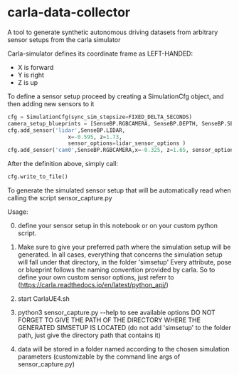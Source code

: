 # carla-data-collector
A tool to generate synthetic autonomous driving datasets from arbitrary sensor setups from the carla simulator


Carla-simulator defines its coordinate frame as LEFT-HANDED:

+ X is forward
+ Y is right
+ Z is up

To define a sensor setup
proceed by creating a SimulationCfg object, and then adding new sensors to it
```python     
cfg = SimulationCfg(sync_sim_stepsize=FIXED_DELTA_SECONDS)
camera_setup_blueprints = [SenseBP.RGBCAMERA, SenseBP.DEPTH, SenseBP.SEGMENTATION]
cfg.add_sensor('lidar',SenseBP.LIDAR,
                   x=-0.595, z=1.73, 
                   sensor_options=lidar_sensor_options )
cfg.add_sensor('cam0',SenseBP.RGBCAMERA,x=-0.325, z=1.65, sensor_options=front_camera_attributes )
```
    
                    
After the definition above, simply call:
```python
cfg.write_to_file()
``` 
To generate the simulated sensor setup that will be automatically 
read when calling the script sensor_capture.py
    
Usage:

0. define your sensor setup in this notebook or on your custom python script.
1. Make sure to give your preferred path where the simulation setup will be generated.
   In all cases, everything that concerns the simulation setup will fall under that directory,
   in the folder 'simsetup'
   Every attribute, pose or blueprint follows the naming convention provided by carla.
   So to define your own custom sensor options, just referr to (https://carla.readthedocs.io/en/latest/python_api/)
1. start CarlaUE4.sh
2. python3 sensor_capture.py --help to see available options
   DO NOT FORGET TO GIVE THE PATH OF THE DIRECTORY WHERE THE GENERATED SIMSETUP IS LOCATED 
   (do not add 'simsetup' to the folder path, just give the directory path that contains it)

3. data will be stored in a folder named according to the chosen simulation parameters 
   (customizable by the command line args of sensor_capture.py)
